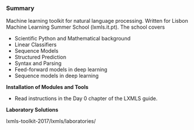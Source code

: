 ### Summary

Machine learning toolkit for natural language processing. Written for Lisbon Machine Learning Summer School (lxmls.it.pt). The school covers

* Scientific Python and Mathematical background 
* Linear Classifiers
* Sequence Models 
* Structured Prediction
* Syntax and Parsing
* Feed-forward models in deep learning
* Sequence models in deep learning

**Installation of Modules and Tools**

* Read instructions in the Day 0 chapter of the LXMLS guide.

**Laboratory Solutions**

lxmls-toolkit-2017/lxmls/laboratories/

